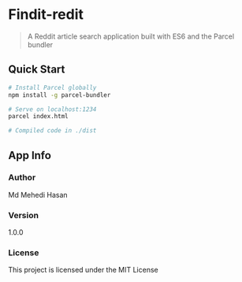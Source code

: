 # Findit-redit

> A Reddit article search application built with ES6 and the Parcel bundler

## Quick Start

```bash
# Install Parcel globally
npm install -g parcel-bundler

# Serve on localhost:1234
parcel index.html

# Compiled code in ./dist
```

## App Info

### Author

Md Mehedi Hasan

### Version

1.0.0

### License

This project is licensed under the MIT License
